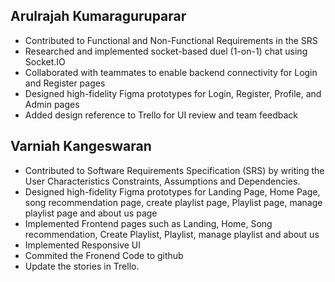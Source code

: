 ## Arulrajah Kumaraguruparar

- Contributed to Functional and Non-Functional Requirements in the SRS
- Researched and implemented socket-based duel (1-on-1) chat using Socket.IO
- Collaborated with teammates to enable backend connectivity for Login and Register pages
- Designed high-fidelity Figma prototypes for Login, Register, Profile, and Admin pages
- Added design reference to Trello for UI review and team feedback

## Varniah Kangeswaran

- Contributed  to Software Requirements Specification (SRS) by writing the User Characteristics Constraints, Assumptions and Dependencies.
- Designed high-fidelity Figma prototypes for Landing Page, Home Page, song recommendation page, create playlist page, Playlist page, manage playlist page and about us page
- Implemented Frontend pages such as Landing, Home, Song recommendation, Create Playlist, Playlist, manage playlist and about us
- Implemented Responsive UI
- Commited the Fronend Code to github
- Update the stories in Trello.